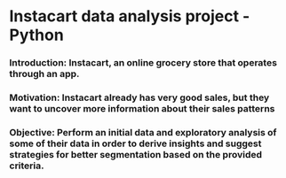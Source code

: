 # Instacart data analysis project - Python
### Introduction: Instacart, an online grocery store that operates through an app. 
### Motivation: Instacart already has very good sales, but they want to uncover more information about their sales patterns
### Objective: Perform an initial data and exploratory analysis of some of their data in order to derive insights and suggest strategies for better segmentation based on the provided criteria.

